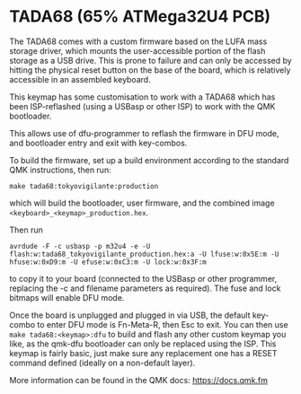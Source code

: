 # TADA68 (65% ATMega32U4 PCB)

The TADA68 comes with a custom firmware based on the LUFA mass storage
driver, which mounts the user-accessible portion of the flash storage
as a USB drive. This is prone to failure and can only be accessed by
hitting the physical reset button on the base of the board, which is
relatively accessible in an assembled keyboard.

This keymap has some customisation to work with a TADA68 which has been
ISP-reflashed (using a USBasp or other ISP) to work with the QMK bootloader.

This allows use of dfu-programmer to reflash the firmware in DFU mode, and
bootloader entry and exit with key-combos.

To build the firmware, set up a build environment according to the standard
QMK instructions, then run:

```make tada68:tokyovigilante:production```

which will build the bootloader, user firmware, and the combined image `<keyboard>_<keymap>_production.hex`.

Then run

```avrdude -F -c usbasp -p m32u4 -e -U flash:w:tada68_tokyovigilante_production.hex:a -U lfuse:w:0x5E:m -U hfuse:w:0xD9:m -U efuse:w:0xC3:m -U lock:w:0x3F:m```

to copy it to your board (connected to the USBasp or other programmer, replacing the -c and filename parameters as required). The fuse and lock
bitmaps will enable DFU mode.

Once the board is unplugged and plugged in via USB, the default key-combo to
enter DFU mode is Fn-Meta-R, then Esc to exit. You can then use 
`make tada68:<keymap>:dfu` to build and flash any other custom keymap you 
like, as the qmk-dfu bootloader can only be replaced using the ISP. This keymap is fairly basic, just make sure any replacement one has a RESET command defined (ideally on a non-default layer).

More information can be found in the QMK docs: <https://docs.qmk.fm>
